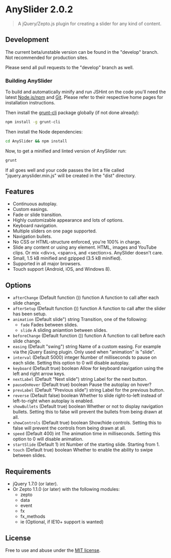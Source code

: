 # AnySlider 2.0.2

> A jQuery/Zepto.js plugin for creating a slider for any kind of content.

## Development
The current beta/unstable version can be found in the "develop" branch. Not recommended for production sites.

Please send all pull requests to the "develop" branch as well.

### Building AnySlider
To build and automatically minify and run JSHint on the code you'll need the latest [Node.js/npm](https://nodejs.org/) and [Git](http://git-scm.com/).
Please refer to their respective home pages for installation instructions.

Then install the [grunt-cli](http://gruntjs.com/getting-started#installing-the-cli) package globally (if not done already):

```bash
npm install -g grunt-cli
```

Then install the Node dependencies:

```bash
cd AnySlider && npm install
```

Now, to get a minified and linted version of AnySlider run:

```bash
grunt
```

If all goes well and your code passes the lint a file called "jquery.anyslider.min.js" will be created in the "dist" directory.

## Features
* Continuous autoplay.
* Custom easings.
* Fade or slide transition.
* Highly customizable appearance and lots of options.
* Keyboard navigation.
* Multiple sliders on one page supported.
* Navigation bullets.
* No CSS or HTML-structure enforced, you're 100% in charge.
* Slide any content or using any element. HTML, images and YouTube clips. Or mix &lt;div&gt;s, &lt;span&gt;s, and &lt;section&gt;s. AnySlider doesn't care.
* Small, 1.5 kB minified and gzipped (3.5 kB minified).
* Supported in all major browsers.
* Touch support (Android, iOS, and Windows 8).

## Options
* `afterChange` (Default function ()) function A function to call after each slide change.
* `afterSetup` (Default function ()) function A function to call after the slider has been setup.
* `animation` (Default slide") string Transition, one of the following:
    * `fade` Fades between slides.
    * `slide` A sliding aniamtion between slides.
* `beforeChange` (Default function ()) function A function to call before each slide change.
* `easing` (Default "swing") string Name of a custom easing. For example via the jQuery Easing plugin. Only used when "animation" is "slide".
* `interval` (Default 5000) integer Number of milliseconds to pause on each slide. Setting this option to 0 will disable autoplay.
* `keyboard` (Default true) boolean Allow for keyboard navigation using the left and right arrow keys.
* `nextLabel` (Default "Next slide") string Label for the next button.
* `pauseOnHover` (Default true) boolean Pause the autoplay on hover?
* `prevLabel` (Default "Previous slide") string Label for the previous button.
* `reverse` (Default false) boolean Whether to slide right-to-left instead of left-to-right when autoplay is enabled.
* `showBullets` (Default true) boolean Whether or not to display navigation bullets. Setting this to false will prevent the bullets from being drawn at all.
* `showControls` (Default true) boolean Show/hide controls. Setting this to false will prevent the controls from being drawn at all.
* `speed` (Default 400) int The animation time in milliseconds. Setting this option to 0 will disable animation.
* `startSlide` (Default 1) int Number of the starting slide. Starting from 1.
* `touch` (Default true) boolean Whether to enable the ability to swipe between slides.

## Requirements
* jQuery 1.7.0 (or later).
* Or Zepto 1.1.0 (or later) with the following modules:
    * zepto
    * data
    * event
    * fx
    * fx_methods
    * ie (Optional, if IE10+ support is wanted)

## License
Free to use and abuse under the [MIT license](http://www.opensource.org/licenses/mit-license.php).
